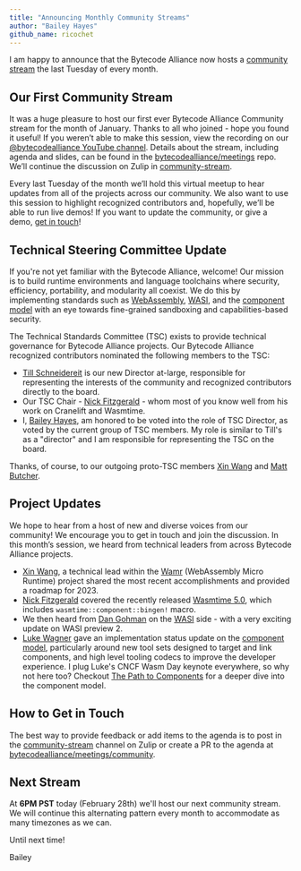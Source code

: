 ```yaml
---
title: "Announcing Monthly Community Streams"
author: "Bailey Hayes"
github_name: ricochet
---
```


I am happy to announce that the Bytecode Alliance now hosts a [community stream](https://www.youtube.com/playlist?list=PLdpcq7g42YhZvLP8jjqaAvFc2DYqyM1LP) the last Tuesday of every month.

## Our First Community Stream

It was a huge pleasure to host our first ever Bytecode Alliance Community stream for the month of January. Thanks to all who joined - hope you found it useful! If you weren’t able to make this session, view the recording on our [@bytecodealliance YouTube channel](https://www.youtube.com/watch?v=9pLa7PUhPYA). Details about the stream, including agenda and slides, can be found in the [bytecodealliance/meetings](https://github.com/bytecodealliance/meetings/tree/main/community) repo. We’ll continue the discussion on Zulip in [community-stream](https://bytecodealliance.zulipchat.com/#narrow/stream/368134-community-stream).

Every last Tuesday of the month we’ll hold this virtual meetup to hear updates from all of the projects across our community. We also want to use this session to highlight recognized contributors and, hopefully, we’ll be able to run live demos! If you want to update the community, or give a demo, [get in touch](#contact)!

## Technical Steering Committee Update

If you're not yet familiar with the Bytecode Alliance, welcome! Our mission is to build runtime environments and language toolchains where security, efficiency, portability, and modularity all coexist. We do this by implementing standards such as [WebAssembly](https://webassembly.org/), [WASI](https://github.com/WebAssembly/wasi), and the [component model](https://github.com/WebAssembly/component-model) with an eye towards fine-grained sandboxing and capabilities-based security.

The Technical Standards Committee (TSC) exists to provide technical governance for Bytecode Alliance projects. Our Bytecode Alliance recognized contributors nominated the following members to the TSC:

* [Till Schneidereit](https://github.com/tschneidereit) is our new Director at-large, responsible for representing the interests of the community and recognized contributors directly to the board.
* Our TSC Chair - [Nick Fitzgerald](https://github.com/fitzgen) - whom most of you know well from his work on Cranelift and Wasmtime.
* I, [Bailey Hayes](https://github.com/ricochet), am honored to be voted into the role of TSC Director, as voted by the current group of TSC members. My role is similar to Till's as a "director" and I am responsible for representing the TSC on the board.

Thanks, of course, to our outgoing proto-TSC members [Xin Wang](https://github.com/xwang98) and [Matt Butcher](https://github.com/technosophos).

## Project Updates

We hope to hear from a host of new and diverse voices from our community! We encourage you to get in touch and join the discussion. In this month’s session, we heard from technical leaders from across Bytecode Alliance projects.

* [Xin Wang](https://github.com/xwang98), a technical lead within the [Wamr](https://github.com/bytecodealliance/wasm-micro-runtime) (WebAssembly Micro Runtime) project shared the most recent  accomplishments and provided a roadmap for 2023.
* [Nick Fitzgerald](https://github.com/fitzgen) covered the recently released [Wasmtime 5.0](https://github.com/bytecodealliance/wasmtime/blob/main/RELEASES.md#500), which includes `wasmtime::component::bingen!` macro.
* We then heard from [Dan Gohman](https://github.com/sunfishcode) on the [WASI](https://github.com/WebAssembly/wasi) side - with a very exciting update on WASI preview 2.
* [Luke Wagner](https://github.com/lukewagner) gave an implementation status update on the [component model](https://github.com/WebAssembly/component-model), particularly around new tool sets designed to target and link components, and high level tooling codecs to improve the developer experience. I plug Luke's CNCF Wasm Day keynote everywhere, so why not here too? Checkout [The Path to Components](https://www.youtube.com/watch?v=phodPLY8zNE) for a deeper dive into the component model.

## <a name="contact"></a>How to Get in Touch

The best way to provide feedback or add items to the agenda is to post in the [community-stream](https://bytecodealliance.zulipchat.com/#narrow/stream/368134-community-stream) channel on Zulip or create a PR to the agenda at [bytecodealliance/meetings/community](https://github.com/bytecodealliance/meetings/blob/main/community).

## Next Stream

At **6PM PST** today (February 28th) we'll host our next community stream. We will continue this alternating pattern every month to accommodate as many timezones as we can.

Until next time!

Bailey

